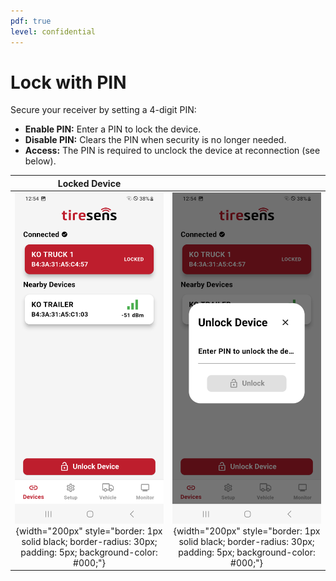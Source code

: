 ```yaml
---
pdf: true
level: confidential
---
```

# Lock with PIN

Secure your receiver by setting a 4-digit PIN:

- **Enable PIN:** Enter a PIN to lock the device.
- **Disable PIN:** Clears the PIN when security is no longer needed.
- **Access:** The PIN is required to unclock the device at reconnection (see below).
  
| **Locked Device**     |   |
|:----------------------:|:--------------------:|
| ![Locked Device 01](images/lockedDevice01.PNG){width="200px" style="border: 1px solid black; border-radius: 30px; padding: 5px; background-color: #000;"} | ![Locked Device 02](images/lockedDevice02.PNG){width="200px" style="border: 1px solid black; border-radius: 30px; padding: 5px; background-color: #000;"} |
